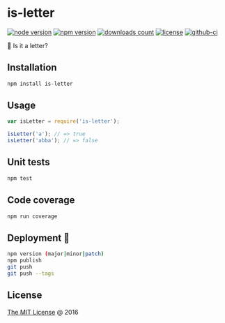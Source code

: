 # is-letter

[![node version](https://img.shields.io/node/v/is-letter.svg)](https://www.npmjs.com/package/is-letter)
[![npm version](https://badge.fury.io/js/is-letter.svg)](https://badge.fury.io/js/is-letter)
[![downloads count](https://img.shields.io/npm/dt/is-letter.svg)](https://www.npmjs.com/package/is-letter)
[![license](https://img.shields.io/npm/l/is-letter.svg)](https://piecioshka.mit-license.org)
[![github-ci](https://github.com/piecioshka/is-letter/actions/workflows/testing.yml/badge.svg)](https://github.com/piecioshka/is-letter/actions/workflows/testing.yml)

🔨 Is it a letter?

## Installation

```bash
npm install is-letter
```

## Usage

```javascript
var isLetter = require('is-letter');

isLetter('a'); // => true
isLetter('abba'); // => false
```

## Unit tests

```bash
npm test
```

## Code coverage

```bash
npm run coverage
```

## Deployment 🚀

```bash
npm version (major|minor|patch)
npm publish
git push
git push --tags
```

## License

[The MIT License](https://piecioshka.mit-license.org) @ 2016
